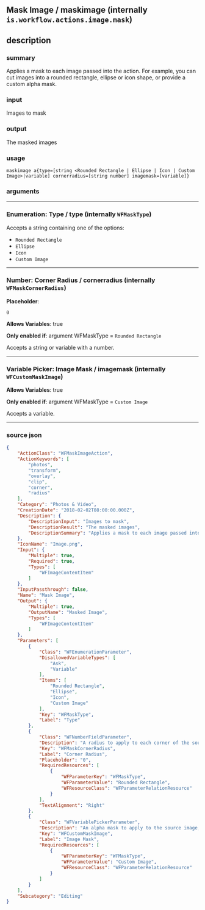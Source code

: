 
## Mask Image / maskimage (internally `is.workflow.actions.image.mask`)


## description

### summary

Applies a mask to each image passed into the action. For example, you can cut images into a rounded rectangle, ellipse or icon shape, or provide a custom alpha mask.


### input

Images to mask


### output

The masked images

### usage
```
maskimage a{type=[string <Rounded Rectangle | Ellipse | Icon | Custom Image>|variable] cornerradius=[string number] imagemask=[variable]}
```

### arguments

---

### Enumeration: Type / type (internally `WFMaskType`)


Accepts a string 
containing one of the options:

- `Rounded Rectangle`
- `Ellipse`
- `Icon`
- `Custom Image`

---

### Number: Corner Radius / cornerradius (internally `WFMaskCornerRadius`)
**Placeholder**:
```
0
```
**Allows Variables**: true

**Only enabled if**: argument WFMaskType = `Rounded Rectangle`

Accepts a string 
or variable
with a number.

---

### Variable Picker: Image Mask / imagemask (internally `WFCustomMaskImage`)
**Allows Variables**: true

**Only enabled if**: argument WFMaskType = `Custom Image`

Accepts a variable.

---

### source json

```json
{
	"ActionClass": "WFMaskImageAction",
	"ActionKeywords": [
		"photos",
		"transform",
		"overlay",
		"clip",
		"corner",
		"radius"
	],
	"Category": "Photos & Video",
	"CreationDate": "2018-02-02T08:00:00.000Z",
	"Description": {
		"DescriptionInput": "Images to mask",
		"DescriptionResult": "The masked images",
		"DescriptionSummary": "Applies a mask to each image passed into the action. For example, you can cut images into a rounded rectangle, ellipse or icon shape, or provide a custom alpha mask."
	},
	"IconName": "Image.png",
	"Input": {
		"Multiple": true,
		"Required": true,
		"Types": [
			"WFImageContentItem"
		]
	},
	"InputPassthrough": false,
	"Name": "Mask Image",
	"Output": {
		"Multiple": true,
		"OutputName": "Masked Image",
		"Types": [
			"WFImageContentItem"
		]
	},
	"Parameters": [
		{
			"Class": "WFEnumerationParameter",
			"DisallowedVariableTypes": [
				"Ask",
				"Variable"
			],
			"Items": [
				"Rounded Rectangle",
				"Ellipse",
				"Icon",
				"Custom Image"
			],
			"Key": "WFMaskType",
			"Label": "Type"
		},
		{
			"Class": "WFNumberFieldParameter",
			"Description": "A radius to apply to each corner of the source image in pixels.",
			"Key": "WFMaskCornerRadius",
			"Label": "Corner Radius",
			"Placeholder": "0",
			"RequiredResources": [
				{
					"WFParameterKey": "WFMaskType",
					"WFParameterValue": "Rounded Rectangle",
					"WFResourceClass": "WFParameterRelationResource"
				}
			],
			"TextAlignment": "Right"
		},
		{
			"Class": "WFVariablePickerParameter",
			"Description": "An alpha mask to apply to the source image, where darker colors become transparent and lighter colors remain opaque. If the mask is sized differently than the source image, the mask is resized to match the dimensions of the source image.",
			"Key": "WFCustomMaskImage",
			"Label": "Image Mask",
			"RequiredResources": [
				{
					"WFParameterKey": "WFMaskType",
					"WFParameterValue": "Custom Image",
					"WFResourceClass": "WFParameterRelationResource"
				}
			]
		}
	],
	"Subcategory": "Editing"
}
```
